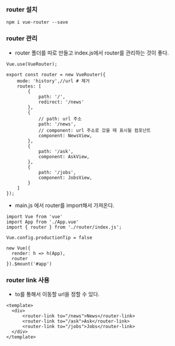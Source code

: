 ### router 설치
```
npm i vue-router --save
```

### router 관리
- router 폴더를 따로 만들고 index.js에서 router를 관리하는 것이 좋다.
```
Vue.use(VueRouter);

export const router = new VueRouter({
    mode: 'history',//url # 제거
    routes: [
        {
            path: '/',
            redirect: '/news'
        },
        {
            // path: url 주소
            path: '/news',
            // component: url 주소로 갔을 때 표시될 컴포넌트
            component: NewsView,
        },
        {
            path: '/ask',
            component: AskView,
        },
        {
            path: '/jobs',
            component: JobsView,
        }
    ]
});
```

- main.js 에서 router를 import해서 가져온다.
```
import Vue from 'vue'
import App from './App.vue'
import { router } from './router/index.js';

Vue.config.productionTip = false

new Vue({
  render: h => h(App),
  router
}).$mount('#app')

```

### router link 사용
- to를 통해서 이동할 url을 정할 수 있다.
```
<template>
  <div>
      <router-link to="/news">News</router-link>
      <router-link to="/ask">Ask</router-link>
      <router-link to="/jobs">Jobs</router-link>
  </div>
</template>
```